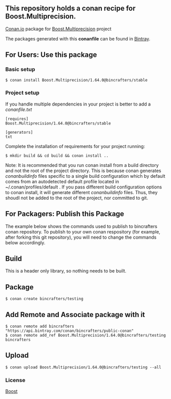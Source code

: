 ## This repository holds a conan recipe for Boost.Multiprecision.

[Conan.io](https://conan.io) package for [Boost.Multiprecision](https://github.com/Boostorg/Multiprecision) project

The packages generated with this **conanfile** can be found in [Bintray](https://bintray.com/bincrafters/public-conan/Boost.Multiprecision%3Abincrafters).

## For Users: Use this package

### Basic setup

    $ conan install Boost.Multiprecision/1.64.0@bincrafters/stable

### Project setup

If you handle multiple dependencies in your project is better to add a *conanfile.txt*

    [requires]
    Boost.Multiprecision/1.64.0@bincrafters/stable

    [generators]
    txt

Complete the installation of requirements for your project running:</small></span>

    $ mkdir build && cd build && conan install ..
	
Note: It is recommended that you run conan install from a build directory and not the root of the project directory.  This is because conan generates *conanbuildinfo* files specific to a single build configuration which by default comes from an autodetected default profile located in ~/.conan/profiles/default .  If you pass different build configuration options to conan install, it will generate different *conanbuildinfo* files.  Thus, they shoudl not be added to the root of the project, nor committed to git. 

## For Packagers: Publish this Package

The example below shows the commands used to publish to bincrafters conan repository. To publish to your own conan respository (for example, after forking this git repository), you will need to change the commands below accordingly. 

## Build  

This is a header only library, so nothing needs to be built.

## Package 

    $ conan create bincrafters/testing
	
## Add Remote and Associate package with it

	$ conan remote add bincrafters "https://api.bintray.com/conan/bincrafters/public-conan"
	$ conan remote add_ref Boost.Multiprecision/1.64.0@bincrafters/testing bincrafters

## Upload

    $ conan upload Boost.Multiprecision/1.64.0@bincrafters/testing --all

### License
[Boost](LICENSE)
